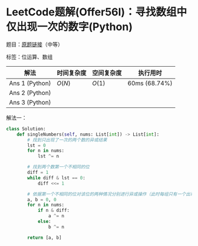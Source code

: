 # LeetCode题解(Offer56I)：寻找数组中仅出现一次的数字(Python)

题目：[原题链接](https://leetcode-cn.com/problems/shu-zu-zhong-shu-zi-chu-xian-de-ci-shu-lcof/)（中等）

标签：位运算、数组

| 解法           | 时间复杂度 | 空间复杂度 | 执行用时      |
| -------------- | ---------- | ---------- | ------------- |
| Ans 1 (Python) | $O(N)$     | $O(1)$     | 60ms (68.74%) |
| Ans 2 (Python) |            |            |               |
| Ans 3 (Python) |            |            |               |

解法一：

```python
class Solution:
    def singleNumbers(self, nums: List[int]) -> List[int]:
        # 找到只出现了一次的两个数的异或结果
        lst = 0
        for n in nums:
            lst ^= n

        # 找到两个数第一个不相同的位
        diff = 1
        while diff & lst == 0:
            diff <<= 1

        # 依据第一个不相同的位对该位的两种情况分别进行异或操作（此时每组只有一个出现一次的数）
        a, b = 0, 0
        for n in nums:
            if n & diff:
                a ^= n
            else:
                b ^= n

        return [a, b]
```